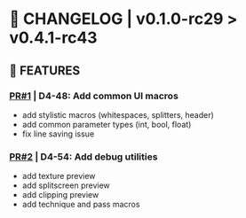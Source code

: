 # **📎 CHANGELOG** | v0.1.0-rc29 > v0.4.1-rc43
## 🚀 FEATURES

### **[PR#1](https://github.com/FroggEater/d4sco-enb/pull/1) | D4-48: Add common UI macros**
- add stylistic macros (whitespaces, splitters, header)
- add common parameter types (int, bool, float)
- fix line saving issue

### **[PR#2](https://github.com/FroggEater/d4sco-enb/pull/2) | D4-54: Add debug utilities**
- add texture preview
- add splitscreen preview
- add clipping preview
- add technique and pass macros



